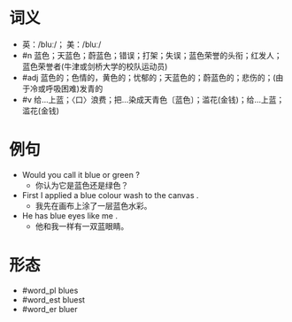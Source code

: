 # 词义
- 英：/bluː/； 美：/bluː/
- #n 蓝色；天蓝色；蔚蓝色；错误；打架；失误；蓝色荣誉的头衔；红发人；蓝色荣誉者(牛津或剑桥大学的校队运动员)
- #adj 蓝色的；色情的，黄色的；忧郁的；天蓝色的；蔚蓝色的；悲伤的；(由于冷或呼吸困难)发青的
- #v 给…上蓝；〈口〉浪费；把…染成天青色〔蓝色〕；滥花(金钱)；给…上蓝；滥花(金钱)
# 例句
- Would you call it blue or green ?
	- 你认为它是蓝色还是绿色？
- First I applied a blue colour wash to the canvas .
	- 我先在画布上涂了一层蓝色水彩。
- He has blue eyes like me .
	- 他和我一样有一双蓝眼睛。
# 形态
- #word_pl blues
- #word_est bluest
- #word_er bluer
